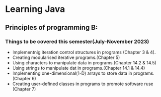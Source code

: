 # Learning Java

## Principles of programming B:
### Things to be covered this semester(July-November 2023)
  - Implementnig iteration control structures in programs (Chapter 3 & 4).
  - Creating modularised iterative programs.(Chapter 5)
  - Using characters to manipulate data in programs.(Chapter 14.2 & 14.5)
  - Using strings to manipulate dat in programs.(Chapter 14.1 & 14.4)
  - Implementing one-dimensional(1-D) arrays to store data in programs.(Chapter 6)
  - Creating user-defined classes in programs to promote software ruse (Chapter 7)

